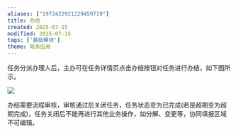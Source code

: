 ```yaml
---
aliases: ["1972422921229459719"]
title: 办结
created: 2025-07-15
modified: 2025-07-15
tags: ['基础模块']
theme: 政务应用
---
```


任务分派办理人后，主办可在任务详情页点击办结按钮对任务进行办结，如下图所示。

![](106e3c5945e20e9c93b4c30b8daba204.jpg)

办结需要流程审核，审核通过后关闭任务，任务状态变为已完成(若是超期变为超期完成)，任务关闭后不能再进行其他业务操作，如分解、变更等，协同填报区域不可编辑。